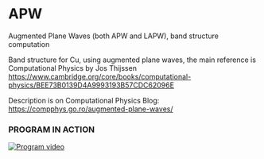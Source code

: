 # APW
Augmented Plane Waves (both APW and LAPW), band structure computation

Band structure for Cu, using augmented plane waves, the main reference is Computational Physics by Jos Thijssen
https://www.cambridge.org/core/books/computational-physics/BEE73B0139D4A9993193B57CDC62096E

Description is on Computational Physics Blog: https://compphys.go.ro/augmented-plane-waves/

### PROGRAM IN ACTION

[![Program video](https://img.youtube.com/vi/4qOcv9kfnYw/0.jpg)](https://youtu.be/4qOcv9kfnYw)


